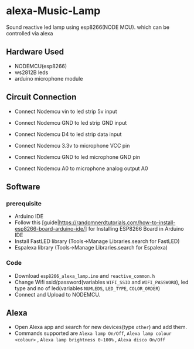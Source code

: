 # alexa-Music-Lamp
Sound reactive led lamp using esp8266(NODE MCU). which can be controlled via alexa


## Hardware Used
* NODEMCU(esp8266)
* ws2812B leds
* arduino microphone module

## Circuit Connection

* Connect Nodemcu vin to led strip 5v input
* Connect Nodemcu GND to led strip GND input
* Connect Nodemcu D4 to led strip data input

* Connect Nodemcu 3.3v to microphone VCC pin
* Connect Nodemcu GND to led microphone GND pin
* Connect Nodemcu A0 to microphone analog output A0

## Software
### prerequisite
  * Arduino IDE
  * Follow this [guide|https://randomnerdtutorials.com/how-to-install-esp8266-board-arduino-ide/] for Installing ESP8266 Board in Arduino IDE
  * Install FastLED library  (Tools->Manage Libraries.search for FastLED)
  * Espalexa library (Tools->Manage Libraries.search for Espalexa)
 
 ### Code
 * Download `esp8266_alexa_lamp.ino` and `reactive_common.h` 
 * Change Wifi ssid/password(variables `WIFI_SSID` and `WIFI_PASSWORD`), led type and no of led(variables `NUMLEDS`, `LED_TYPE`, `COLOR_ORDER`)
 * Connect and Upload to NODEMCU.

## Alexa
* Open Alexa app and search for new devices(type `other`) and add them.
* Commands supported are `Alexa lamp On/Off`, `Alexa lamp colour <colour>` , `Alexa lamp brightness 0-100%` , `Alexa disco On/Off`
